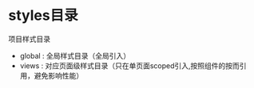 <!--
 * @Project: Do not edit
 * @Author: Zi_Jun
 * @Email: zijun2030@gmail.com
 * @Date: 2019-06-05 15:23:50
 * @LastEditTime: 2019-06-21 14:25:31
 * @LastEditors: Do not edit
 * @Note: Do not edit
 -->

# styles目录

项目样式目录

+ global : 全局样式目录（全局引入）
+ views : 对应页面级样式目录（只在单页面scoped引入,按照组件的按而引用，避免影响性能）
